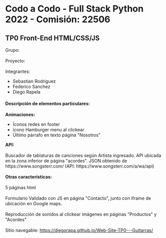 <h1> Codo a Codo - Full Stack Python 2022 - Comisión: 22506</h1>
<h2> TP0 Front-End HTML/CSS/JS </h2>

Grupo: <br><br>
Proyecto:<br><br>
Integrantes:<br>
<ul>
    <li>Sebastian Rodriguez</li>
    <li>Federico Sanchez</li>
    <li>Diego Rapela</li>
</ul>

<h4>Descripción de elementos particulares:</h4>

<strong>Animaciones:</strong>
<ul>
    <li>Íconos redes en footer</li>
    <li>ícono Hamburger menu al clickear</li>
    <li>Último párrafo en texto página "Nosotros"</li>
</ul>
<strong>API: </strong> <br><br>
Buscador de tablaturas de canciones según Artista ingresado. API ubicada en la zona inferior de página "acordes". JSON obtenido de https://www.songsterr.com/ (API: https://www.songsterr.com/a/wa/api)
<br><br>
<strong>Otras características:</strong><br><br>
5 páginas html<br><br>
Formulario Validado con JS en página "Contacto", junto con iframe de ubicación en Google maps.
<br><br>
Reproducción de sonidos al clickear imágenes en páginas "Productos" y "Acordes"<br><br>
Sitio navegable:
<a href="https://diegorapa.github.io/Web-Site-TP0---Guitarras/">https://diegorapa.github.io/Web-Site-TP0---Guitarras/</a>
